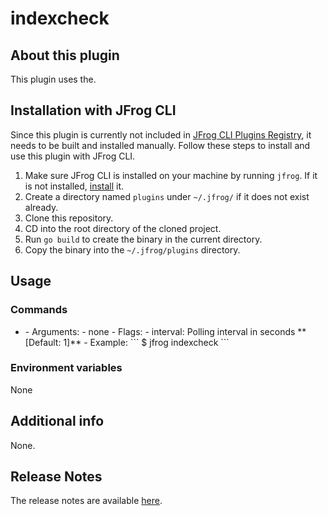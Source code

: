 # indexcheck

## About this plugin
This plugin uses the.

## Installation with JFrog CLI
Since this plugin is currently not included in [JFrog CLI Plugins Registry](https://github.com/jfrog/jfrog-cli-plugins-reg), it needs to be built and installed manually. Follow these steps to install and use this plugin with JFrog CLI.
1. Make sure JFrog CLI is installed on your machine by running ```jfrog```. If it is not installed, [install](https://jfrog.com/getcli/) it.
2. Create a directory named ```plugins``` under ```~/.jfrog/``` if it does not exist already.
3. Clone this repository.
4. CD into the root directory of the cloned project.
5. Run ```go build``` to create the binary in the current directory.
6. Copy the binary into the ```~/.jfrog/plugins``` directory.

## Usage
### Commands
* <TBD>
    - Arguments:
        - none
    - Flags:
        - interval: Polling interval in seconds **[Default: 1]**
    - Example:
    ```
   $ jfrog indexcheck <TBD>
    ```
### Environment variables
None

## Additional info
None.

## Release Notes
The release notes are available [here](RELEASE.md).

